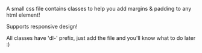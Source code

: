 A small css file contains classes to help you add margins & padding to any html element!

Supports responsive design!


All classes have 'dl-' prefix, just add the file and you'll know what to do later :)